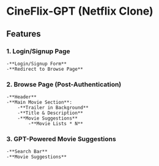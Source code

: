 # CineFlix-GPT (Netflix Clone)
## Features
### 1. **Login/Signup Page**
    -**Login/Signup Form**
    -**Redirect to Browse Page**
### 2. **Browse Page (Post-Authentication)**
    -**Header**
    -**Main Movie Section**:
        -**Trailer in Background**
        -**Title & Description**
        -**Movie Suggestions**
            -**Movie Lists * N**
### 3. **GPT-Powered Movie Suggestions**
    -**Search Bar**
    -**Movie Suggestions**